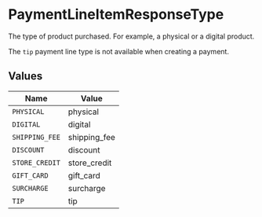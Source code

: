 # PaymentLineItemResponseType

The type of product purchased. For example, a physical or a digital product.

The `tip` payment line type is not available when creating a payment.


## Values

| Name           | Value          |
| -------------- | -------------- |
| `PHYSICAL`     | physical       |
| `DIGITAL`      | digital        |
| `SHIPPING_FEE` | shipping_fee   |
| `DISCOUNT`     | discount       |
| `STORE_CREDIT` | store_credit   |
| `GIFT_CARD`    | gift_card      |
| `SURCHARGE`    | surcharge      |
| `TIP`          | tip            |